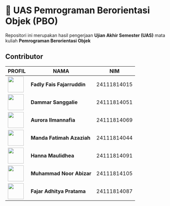 # 🧾 UAS Pemrograman Berorientasi Objek (PBO)

Repositori ini merupakan hasil pengerjaan **Ujian Akhir Semester (UAS)** mata kuliah **Pemrograman Berorientasi Objek**


##  Contributor
|PROFIL |NAMA | NIM |
|-|-------|--------|
| [<img src="https://avatars.githubusercontent.com/u/178456352?v=4" width="50"/>](https://github.com/FaizNation) |**Fadly Fais Fajarruddin** | 24111814015 |
| [<img src="https://avatars.githubusercontent.com/u/184480301?s=96&v=4" width="50"/>](https://github.com/Dammar-Sanggalie) |**Dammar Sanggalie** | 24111814051 |
| [<img src="https://avatars.githubusercontent.com/u/208259981?s=96&v=4" width="50"/>](https://github.com/auroranafia) |**Aurora Ilmannafia** | 24111814069 |
| [<img src="https://avatars.githubusercontent.com/u/207877704?v=4" width="50"/>](https://github.com/mandaazaziah) |**Manda Fatimah Azaziah** | 24111814044 |
| [<img src="https://avatars.githubusercontent.com/u/207872670?v=4" width="50"/>](https://github.com/maulidhea) |**Hanna Maulidhea** | 24111814091 |
| [<img src= "https://avatars.githubusercontent.com/u/208147443?s=96&v=4" width="50"/>](https://github.com/mnabizar) |**Muhammad Noor Abizar** | 24111814105 |
| [<img src="https://avatars.githubusercontent.com/u/208164527?v=4" width="50"/>](https://github.com/DitPrata03) |**Fajar Adhitya Pratama** | 24111814087 |
